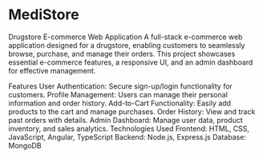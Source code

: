 # MediStore

Drugstore E-commerce Web Application
A full-stack e-commerce web application designed for a drugstore, enabling customers to seamlessly browse, purchase, and manage their orders. This project showcases essential e-commerce features, a responsive UI, and an admin dashboard for effective management.

Features
User Authentication: Secure sign-up/login functionality for customers.
Profile Management: Users can manage their personal information and order history.
Add-to-Cart Functionality: Easily add products to the cart and manage purchases.
Order History: View and track past orders with details.
Admin Dashboard: Manage user data, product inventory, and sales analytics.
Technologies Used
Frontend: HTML, CSS, JavaScript, Angular, TypeScript
Backend: Node.js, Express.js
Database: MongoDB
